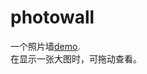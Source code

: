 # photowall
一个照片墙[demo](http://htmlpreview.github.io/?https://github.com/Leo-0/photowall/blob/master/photowall/demo/index.html).
<br />
在显示一张大图时，可拖动查看。
